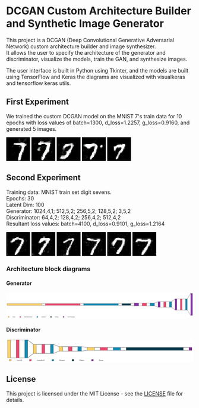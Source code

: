 # DCGAN Custom Architecture Builder and Synthetic Image Generator

This project is a DCGAN (Deep Convolutional Generative Adversarial Network) custom architecture builder and image synthesizer.  
It allows the user to specify the architecture of the generator and discriminator, visualize the models, train the GAN, and synthesize images.  

The user interface is built in Python using Tkinter, and the models are built using TensorFlow and Keras the diagrams are visualized with visualkeras and tensorflow keras utils.

## First Experiment

We trained the custom DCGAN model on the MNIST 7's train data for 10 epochs with loss values of batch=1300, d_loss=1.2257, g_loss=0.9160, and generated 5 images.

![Generated Image 1](./synthetic_sevens_first_experiment/generated_0.png)
![Generated Image 2](./synthetic_sevens_first_experiment/generated_1.png)
![Generated Image 3](./synthetic_sevens_first_experiment/generated_2.png)
![Generated Image 4](./synthetic_sevens_first_experiment/generated_3.png)
![Generated Image 5](./synthetic_sevens_first_experiment/generated_4.png)

## Second Experiment

Training data: MNIST train set digit sevens.  
Epochs: 30  
Latent Dim: 100  
Generator: 1024,4,1; 512,5,2; 256,5,2; 128,5,2; 3,5,2  
Discriminator: 64,4,2; 128,4,2; 256,4,2; 512,4,2  
Resultant loss values: batch=4100, d_loss=0.9101, g_loss=1.2164  

![Generated Image 0](./synthetic_sevens_second_experiment/generated_0.png)
![Generated Image 1](./synthetic_sevens_second_experiment/generated_1.png)
![Generated Image 2](./synthetic_sevens_second_experiment/generated_2.png)
![Generated Image 3](./synthetic_sevens_second_experiment/generated_3.png)
![Generated Image 4](./synthetic_sevens_second_experiment/generated_4.png)
![Generated Image 5](./synthetic_sevens_second_experiment/generated_5.png)

### Architecture block diagrams

#### Generator
![Generator Architecture](./synthetic_sevens_second_experiment/dcgan_generator_blockdiagram.png)

#### Discriminator
![Discriminator Architecture](./synthetic_sevens_second_experiment/dcgan_discriminator_blockdiagram.png)

## License

This project is licensed under the MIT License - see the [LICENSE](LICENSE) file for details.
